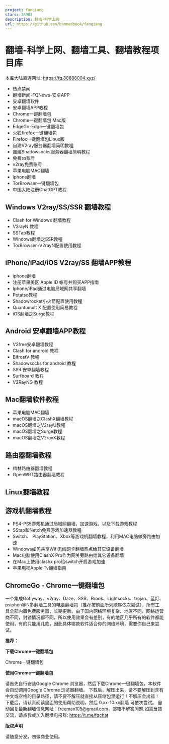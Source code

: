 ```yaml
---
project: fanqiang
stars: 38983
description: 翻墙-科学上网
url: https://github.com/bannedbook/fanqiang
---
```


翻墙-科学上网、翻墙工具、翻墙教程项目库
====================

本库大陆直连网址: https://fq.88888004.xyz/

-   热点禁闻
-   翻墙新闻-FQNews-安卓APP
-   安卓翻墙软件
-   安卓翻墙APP教程
-   Chrome一键翻墙包
-   Chrome一键翻墙包 Mac版
-   EdgeGo-Edge一键翻墙包
-   火狐firefox一键翻墙包
-   Firefox一键翻墙包Linux版
-   自建V2ray服务器翻墙简明教程
-   自建Shadowsocks服务器翻墙简明教程
-   免费ss账号
-   v2ray免费账号
-   苹果电脑MAC翻墙
-   iphone翻墙
-   TorBrowser一键翻墙包
-   中国大陆注册ChatGPT教程

Windows V2ray/SS/SSR 翻墙教程
-------------------------

-   Clash for Windows 翻墙教程
-   V2rayN 教程
-   SSTap教程
-   Windows翻墙之SSR教程
-   TorBrowser+V2rayN配置使用教程

iPhone/iPad/iOS V2ray/SS 翻墙APP教程
--------------------------------

-   iphone翻墙
-   注册苹果美区 Apple ID 帐号并购买APP指南
-   Iphone/iPad通过电脑局域网共享翻墙
-   Potatso教程
-   Shadowrocket小火箭配置使用教程
-   Quantumult X 配置使用简易教程
-   iOS翻墙之Surge教程

Android 安卓翻墙APP教程
-----------------

-   V2free安卓翻墙教程
-   Clash for android 教程
-   BifrostV 教程
-   Shadowsocks for android 教程
-   SSR 安卓翻墙教程
-   Surfboard 教程
-   V2RayNG 教程

Mac翻墙软件教程
---------

-   苹果电脑MAC翻墙
-   macOS翻墙之ClashX翻墙教程
-   macOS翻墙之V2rayU教程
-   macOS翻墙之Surge教程
-   macOS翻墙之V2rayX教程

路由器翻墙教程
-------

-   梅林路由器翻墙教程
-   OpenWRT路由器翻墙教程

Linux翻墙教程
---------

游戏机翻墙教程
-------

-   PS4-PS5游戏机通过局域网翻墙，加速游戏，以及下载游戏教程
-   SStap和Netch免费游戏加速器教程
-   Switch、 PlayStation、Xbox等游戏机翻墙教程，利用MAC电脑做旁路由加速
-   Windows如何共享Wifi无线网卡翻墙热点给其它设备翻墙
-   Mac电脑使用ClashX Pro作为网关旁路由给其它设备翻墙
-   在Mac上使用clashx pro给switch开启游戏加速
-   苹果电视Apple Tv翻墙指南

ChromeGo - Chrome一键翻墙包
----------------------

一个集成Goflyway、v2ray、Daze、SSR、Brook、Lightsocks、trojan、蓝灯、psiphon等N多翻墙工具的电脑翻墙包（推荐按前面所列顺序依次尝试），所有工具全部内置免费服务器，长期更新。由于国内网络环境复杂、地区不同，网络运营商不同，封锁情况都不同，所以使用效果会有差别，有的地区几乎所有的软件都能使用，有的只能用几款，因此具体哪款软件适合你的网络环境，需要你自己来尝试。

**推荐：**

**下载Chrome一键翻墙包**

Chrome一键翻墙包

**使用Chrome一键翻墙包**

请首先自行安装Google Chrome 浏览器，然后下载Chrome一键翻墙包，本软件会自动调用Google Chrome 浏览器翻墙。 下载后，解压出来，请不要解压到含有中文或空格的目录路径，请不要不解压就直接从压缩包里运行！不解压会出错！ 下载后，请认真阅读里面的使用帮助说明，然后 0.xx-10.xx翻墙 可依次尝试。 自动回复最新翻墙信息网址：freeman105@gmail.com，邮箱不解答问题,如需反馈交流，请点我或加入翻墙电报群: https://t.me/fqchat

**版权声明**

请随意分发，勿做商业使用。
